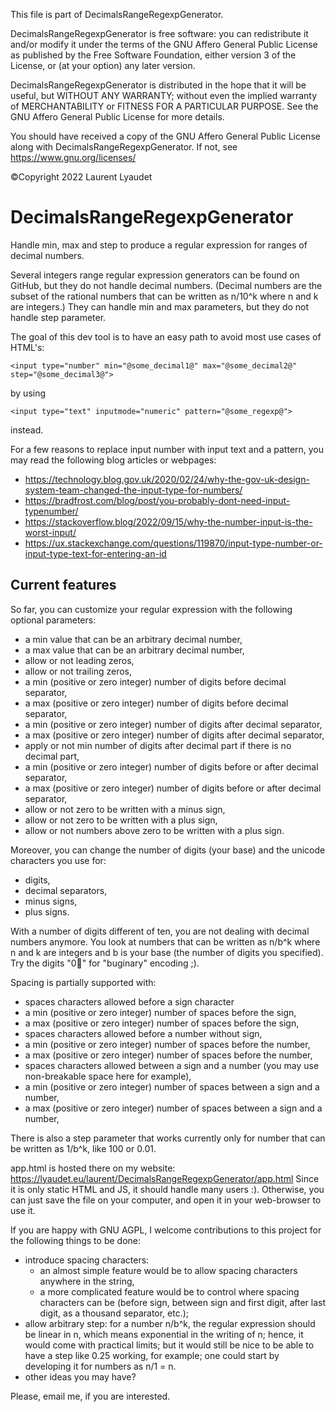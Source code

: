 This file is part of DecimalsRangeRegexpGenerator.

DecimalsRangeRegexpGenerator is free software:
you can redistribute it and/or modify it
under the terms of the GNU Affero General Public License
as published by the Free Software Foundation,
either version 3 of the License,
or (at your option) any later version.

DecimalsRangeRegexpGenerator is distributed in the hope
that it will be useful, but WITHOUT ANY WARRANTY;
without even the implied warranty of MERCHANTABILITY
or FITNESS FOR A PARTICULAR PURPOSE.
See the GNU Affero General Public License for more details.

You should have received a copy of the
GNU Affero General Public License
along with DecimalsRangeRegexpGenerator.
If not, see <https://www.gnu.org/licenses/>

©Copyright 2022 Laurent Lyaudet

# DecimalsRangeRegexpGenerator
Handle min, max and step to produce a regular expression
for ranges of decimal numbers.

Several integers range regular expression generators
can be found on GitHub,
but they do not handle decimal numbers.
(Decimal numbers are the subset of the rational numbers
that can be written as n/10^k where n and k are integers.)
They can handle min and max parameters,
but they do not handle step parameter.

The goal of this dev tool is to have an easy path
to avoid most use cases of HTML's:

    <input type="number" min="@some_decimal1@" max="@some_decimal2@" step="@some_decimal3@">

by using

    <input type="text" inputmode="numeric" pattern="@some_regexp@">

instead.

For a few reasons to replace input number
with input text and a pattern,
you may read the following blog articles or webpages:

- <https://technology.blog.gov.uk/2020/02/24/why-the-gov-uk-design-system-team-changed-the-input-type-for-numbers/>
- <https://bradfrost.com/blog/post/you-probably-dont-need-input-typenumber/>
- <https://stackoverflow.blog/2022/09/15/why-the-number-input-is-the-worst-input/>
- <https://ux.stackexchange.com/questions/119870/input-type-number-or-input-type-text-for-entering-an-id>

## Current features

So far, you can customize your regular expression with the following
optional parameters:

- a min value that can be an arbitrary decimal number,
- a max value that can be an arbitrary decimal number,
- allow or not leading zeros,
- allow or not trailing zeros,
- a min (positive or zero integer) number of digits before decimal
separator,
- a max (positive or zero integer) number of digits before decimal
separator,
- a min (positive or zero integer) number of digits after decimal
separator,
- a max (positive or zero integer) number of digits after decimal
separator,
- apply or not min number of digits after decimal part
if there is no decimal part,
- a min (positive or zero integer) number of digits
before or after decimal separator,
- a max (positive or zero integer) number of digits
before or after decimal separator,
- allow or not zero to be written with a minus sign,
- allow or not zero to be written with a plus sign,
- allow or not numbers above zero to be written with a plus sign.

Moreover, you can change the number of digits (your base)
and the unicode characters you use for:

- digits,
- decimal separators,
- minus signs,
- plus signs.

With a number of digits different of ten,
you are not dealing with decimal numbers anymore.
You look at numbers that can be written
as n/b^k where n and k are integers and b is your base
(the number of digits you specified).
Try the digits "0🐛" for "buginary" encoding ;).

Spacing is partially supported with:

- spaces characters allowed before a sign character
- a min (positive or zero integer) number of spaces before the sign,
- a max (positive or zero integer) number of spaces before the sign,
- spaces characters allowed before a number without sign,
- a min (positive or zero integer) number of spaces before the number,
- a max (positive or zero integer) number of spaces before the number,
- spaces characters allowed between a sign and a number
(you may use non-breakable space here for example),
- a min (positive or zero integer) number of spaces
between a sign and a number,
- a max (positive or zero integer) number of spaces
between a sign and a number,

There is also a step parameter
that works currently only for number
that can be written as 1/b^k, like 100 or 0.01.

app.html is hosted there on my website:
<https://lyaudet.eu/laurent/DecimalsRangeRegexpGenerator/app.html>
Since it is only static HTML and JS,
it should handle many users :).
Otherwise, you can just save the file on your computer,
and open it in your web-browser to use it.

If you are happy with GNU AGPL,
I welcome contributions to this project
for the following things to be done:

- introduce spacing characters:
    - an almost simple feature would be to allow spacing characters
      anywhere in the string,
    - a more complicated feature would be to control where spacing
      characters can be
      (before sign, between sign and first digit, after last digit,
      as a thousand separator, etc.);
- allow arbitrary step: for a number n/b^k, the regular expression
  should be linear in n,
  which means exponential in the writing of n;
  hence, it would come with practical limits;
  but it would still be nice to be able to have a step
  like 0.25 working, for example;
  one could start by developing it for numbers as n/1 = n.
- other ideas you may have?

Please, email me, if you are interested.
